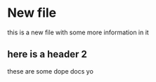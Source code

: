 # New file
this is a new file with some more information in it
## here is a header 2
 these are some dope docs yo